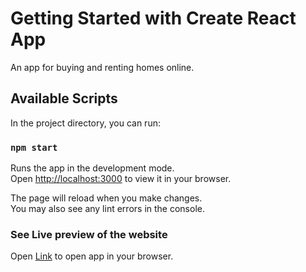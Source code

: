 # Getting Started with Create React App

An app for buying and renting homes online.

## Available Scripts

In the project directory, you can run:

### `npm start`

Runs the app in the development mode.\
Open [http://localhost:3000](http://localhost:3000) to view it in your browser.

The page will reload when you make changes.\
You may also see any lint errors in the console.

### See Live preview of the website

Open [Link](https://github.com/kk-source/House-Baazar-App) to open app in your browser.